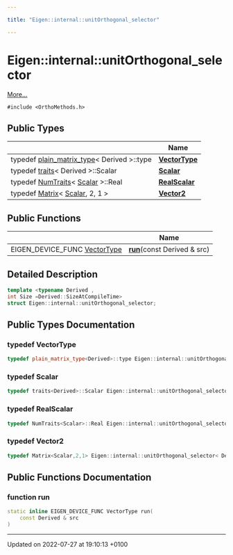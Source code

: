 ```yaml
---

title: "Eigen::internal::unitOrthogonal_selector"

---
```


# Eigen::internal::unitOrthogonal_selector



 [More...](#detailed-description)


`#include <OrthoMethods.h>`

## Public Types

|                | Name           |
| -------------- | -------------- |
| typedef <a href="http://example.org/classes/structeigen_1_1internal_1_1plain__matrix__type/">plain_matrix_type</a>< Derived >::type | **[VectorType](http://example.org/classes/structeigen_1_1internal_1_1unitorthogonal__selector/#typedef-vectortype)**  |
| typedef <a href="http://example.org/classes/structeigen_1_1internal_1_1traits/">traits</a>< Derived >::Scalar | **[Scalar](http://example.org/classes/structeigen_1_1internal_1_1unitorthogonal__selector/#typedef-scalar)**  |
| typedef <a href="http://example.org/classes/structeigen_1_1numtraits/">NumTraits</a>< <a href="http://example.org/classes/structeigen_1_1internal_1_1unitorthogonal__selector/#typedef-scalar">Scalar</a> >::Real | **[RealScalar](http://example.org/classes/structeigen_1_1internal_1_1unitorthogonal__selector/#typedef-realscalar)**  |
| typedef <a href="http://example.org/classes/classeigen_1_1matrix/">Matrix</a>< <a href="http://example.org/classes/structeigen_1_1internal_1_1unitorthogonal__selector/#typedef-scalar">Scalar</a>, 2, 1 > | **[Vector2](http://example.org/classes/structeigen_1_1internal_1_1unitorthogonal__selector/#typedef-vector2)**  |

## Public Functions

|                | Name           |
| -------------- | -------------- |
| EIGEN_DEVICE_FUNC <a href="http://example.org/classes/structeigen_1_1internal_1_1unitorthogonal__selector/#typedef-vectortype">VectorType</a> | **[run](http://example.org/classes/structeigen_1_1internal_1_1unitorthogonal__selector/#function-run)**(const Derived & src) |

## Detailed Description

```cpp
template <typename Derived ,
int Size =Derived::SizeAtCompileTime>
struct Eigen::internal::unitOrthogonal_selector;
```

## Public Types Documentation

### typedef VectorType

```cpp
typedef plain_matrix_type<Derived>::type Eigen::internal::unitOrthogonal_selector< Derived, Size >::VectorType;
```


### typedef Scalar

```cpp
typedef traits<Derived>::Scalar Eigen::internal::unitOrthogonal_selector< Derived, Size >::Scalar;
```


### typedef RealScalar

```cpp
typedef NumTraits<Scalar>::Real Eigen::internal::unitOrthogonal_selector< Derived, Size >::RealScalar;
```


### typedef Vector2

```cpp
typedef Matrix<Scalar,2,1> Eigen::internal::unitOrthogonal_selector< Derived, Size >::Vector2;
```


## Public Functions Documentation

### function run

```cpp
static inline EIGEN_DEVICE_FUNC VectorType run(
    const Derived & src
)
```


-------------------------------

Updated on 2022-07-27 at 19:10:13 +0100